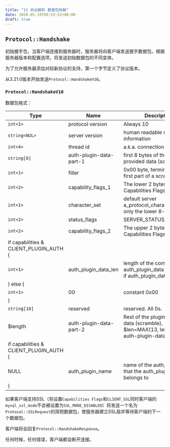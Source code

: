 ```yaml
---
title: "11 协议解析 数据包拆解"
date: 2020-05-19T09:53:52+08:00
draft: true
---
```


## `Protocol::Handshake`

初始握手包，当客户端连接到服务器时，服务器将向客户端发送握手数据包。根据服务器版本和配置选项，将发送初始数据包的不同变体。

为了允许服务器添加对较新协议的支持，第一个字节定义了协议版本。

从3.21.0版本开始发送`Protocol::HandshakeV10`。

### `Protocol::HandshakeV10`

数据包格式：

Type|Name|Description
---------|----------|---------
`int<1>`|protocol version|Always 10
`string<NUL>`|server version|human readable status information
`int<4>`|thread id|a.k.a. connection id
`string[8]`|auth-plugin-data-part-1|first 8 bytes of the plugin provided data (scramble)
`int<1>`|filler|0x00 byte, terminating the first part of a scramble
`int<2>`|capability_flags_1|The lower 2 bytes of the Capabilities Flags
`int<1>`|character_set|default server a_protocol_character_set, only the lower 8-bits
`int<2>`|status_flags|SERVER_STATUS_flags_enum
`int<2>`|capability_flags_2|The upper 2 bytes of the Capabilities Flags
if capabilities & CLIENT_PLUGIN_AUTH {|
`int<1>`|auth_plugin_data_len|length of the combined auth_plugin_data (scramble), if auth_plugin_data_len is > 0
} else {|
`int<1>`|00|constant 0x00
}|
`string[10]`|reserved|reserved. All 0s.
$length|auth-plugin-data-part-2|Rest of the plugin provided data (scramble), $len=MAX(13, length of auth-plugin-data - 8)
if capabilities & CLIENT_PLUGIN_AUTH {|
NULL|auth_plugin_name|name of the auth_method that the auth_plugin_data belongs to
}|

如果客户端支持SSL（将设置`Capabilities Flags`和`CLIENT_SSL`同时客户端的`mysql_ssl_mode`不会被设置为`SSL_MODE_DISABLED`）将发送一个名为`Protocol::SSLRequest`的简短数据包，使服务器建立SSL层并等待客户端的下一个数据包。

客户端将会回复`Protocol::HandshakeResponse`。

任何时候，任何错误，客户端都会断开连接。
